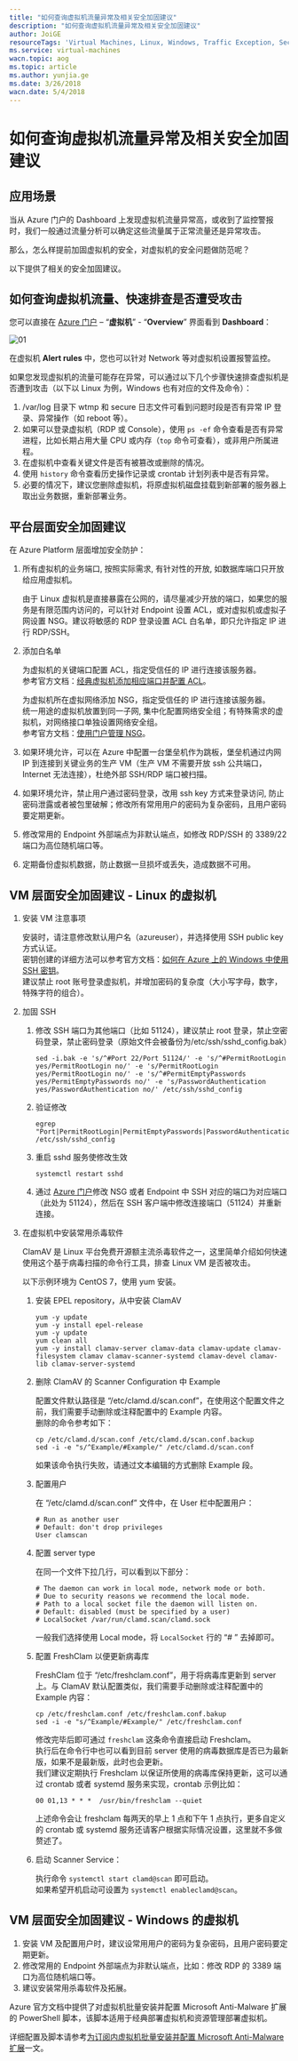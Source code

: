```yaml
---
title: "如何查询虚拟机流量异常及相关安全加固建议"
description: "如何查询虚拟机流量异常及相关安全加固建议"
author: JoiGE
resourceTags: 'Virtual Machines, Linux, Windows, Traffic Exception, Security Reinforce'
ms.service: virtual-machines
wacn.topic: aog
ms.topic: article
ms.author: yunjia.ge
ms.date: 3/26/2018
wacn.date: 5/4/2018
---
```


# 如何查询虚拟机流量异常及相关安全加固建议

## 应用场景

当从 Azure 门户的 Dashboard 上发现虚拟机流量异常高，或收到了监控警报时，我们一般通过流量分析可以确定这些流量属于正常流量还是异常攻击。

那么，怎么样提前加固虚拟机的安全，对虚拟机的安全问题做防范呢？

以下提供了相关的安全加固建议。

## 如何查询虚拟机流量、快速排查是否遭受攻击

您可以直接在 [Azure 门户](https://portal.azure.cn) – “**虚拟机**” - “**Overview**” 界面看到 **Dashboard**：

![01](media/aog-virtual-machines-howto-query-abnormal-traffic-and-security-reinforce-recommendations/01.png)

在虚拟机 **Alert rules** 中，您也可以针对 Network 等对虚拟机设置报警监控。

如果您发现虚拟机的流量可能存在异常，可以通过以下几个步骤快速排查虚拟机是否遭到攻击（以下以 Linux 为例，Windows 也有对应的文件及命令）：

1. /var/log 目录下 wtmp 和 secure 日志文件可看到问题时段是否有异常 IP 登录、异常操作（如 reboot 等）。
2. 如果可以登录虚拟机（RDP 或 Console），使用 `ps -ef` 命令查看是否有异常进程，比如长期占用大量 CPU 或内存（`top` 命令可查看），或非用户所属进程。
3. 在虚拟机中查看关键文件是否有被篡改或删除的情况。
4. 使用 `history` 命令查看历史操作记录或 crontab 计划列表中是否有异常。
5. 必要的情况下，建议您删除虚拟机，将原虚拟机磁盘挂载到新部署的服务器上取出业务数据，重新部署业务。

## 平台层面安全加固建议

在 Azure Platform 层面增加安全防护：

1. 所有虚拟机的业务端口, 按照实际需求, 有针对性的开放, 如数据库端口只开放给应用虚拟机。

    由于 Linux 虚拟机是直接暴露在公网的，请尽量减少开放的端口，如果您的服务是有限范围内访问的，可以针对 Endpoint 设置 ACL，或对虚拟机或虚拟子网设置 NSG。建议将敏感的 RDP 登录设置 ACL 白名单，即只允许指定 IP 进行 RDP/SSH。

2. 添加白名单

    为虚拟机的关键端口配置 ACL，指定受信任的 IP 进行连接该服务器。<br>
    参考官方文档：[经典虚拟机添加相应端口并配置 ACL](https://docs.azure.cn/zh-cn/articles/azure-operations-guide/virtual-network/aog-virtual-network-add-endpoint-and-acl)。

    为虚拟机所在虚拟网络添加 NSG，指定受信任的 IP 进行连接该服务器。<br>
    统一用途的虚拟机放置到同一子网, 集中化配置网络安全组；有特殊需求的虚拟机，对网络接口单独设置网络安全组。<br>
    参考官方文档：[使用门户管理 NSG](https://docs.azure.cn/zh-cn/virtual-network/virtual-network-manage-nsg-arm-portal)。

3. 如果环境允许，可以在 Azure 中配置一台堡垒机作为跳板，堡垒机通过内网 IP 到连接到关键业务的生产 VM（生产 VM 不需要开放 ssh 公共端口，Internet 无法连接），杜绝外部 SSH/RDP 端口被扫描。

4. 如果环境允许，禁止用户通过密码登录，改用 ssh key 方式来登录访问, 防止密码泄露或者被包里破解；修改所有常用用户的密码为复杂密码，且用户密码要定期更新。

5. 修改常用的 Endpoint 外部端点为非默认端点，如修改 RDP/SSH 的 3389/22 端口为高位随机端口等。

6. 定期备份虚拟机数据，防止数据一旦损坏或丢失，造成数据不可用。

## VM 层面安全加固建议 - Linux 的虚拟机

1. 安装 VM 注意事项

    安装时，请注意修改默认用户名（azureuser），并选择使用 SSH public key 方式认证。<br>
    密钥创建的详细方法可以参考官方文档：[如何在 Azure 上的 Windows 中使用 SSH 密钥](https://docs.azure.cn/zh-cn/virtual-machines/linux/ssh-from-windows)。<br>
    建议禁止 root 账号登录虚拟机，并增加密码的复杂度（大小写字母，数字，特殊字符的组合）。

2. 加固 SSH

    1. 修改 SSH 端口为其他端口（比如 51124），建议禁止 root 登录，禁止空密码登录，禁止密码登录（原始文件会被备份为/etc/ssh/sshd_config.bak）

        ```shell
        sed -i.bak -e 's/^#Port 22/Port 51124/' -e 's/^#PermitRootLogin yes/PermitRootLogin no/' -e 's/PermitRootLogin yes/PermitRootLogin no/' -e 's/^#PermitEmptyPasswords yes/PermitEmptyPasswords no/' -e 's/PasswordAuthentication yes/PasswordAuthentication no/' /etc/ssh/sshd_config
        ```

    2. 验证修改

        ```shell
        egrep "Port|PermitRootLogin|PermitEmptyPasswords|PasswordAuthentication" /etc/ssh/sshd_config
        ```

    3. 重启 sshd 服务使修改生效

        ```shell
        systemctl restart sshd
        ```

    4. 通过 [Azure 门户](https://portal.azure.cn)修改 NSG 或者 Endpoint 中 SSH 对应的端口为对应端口（此处为 51124），然后在 SSH 客户端中修改连接端口（51124）并重新连接。

3. 在虚拟机中安装常用杀毒软件

    ClamAV 是 Linux 平台免费开源额主流杀毒软件之一，这里简单介绍如何快速使用这个基于病毒扫描的命令行工具，排查 Linux VM 是否被攻击。

    以下示例环境为 CentOS 7，使用 yum 安装。

    1. 安装 EPEL repository，从中安装 ClamAV

        ```shell
        yum -y update
        yum -y install epel-release
        yum -y update
        yum clean all
        yum -y install clamav-server clamav-data clamav-update clamav-filesystem clamav clamav-scanner-systemd clamav-devel clamav-lib clamav-server-systemd
        ```

    2. 删除 ClamAV 的 Scanner Configuration 中 Example

        配置文件默认路径是 “/etc/clamd.d/scan.conf”，在使用这个配置文件之前，我们需要手动删除或注释配置中的 Example 内容。<br>
        删除的命令参考如下：

        ```shell
        cp /etc/clamd.d/scan.conf /etc/clamd.d/scan.conf.backup
        sed -i -e "s/^Example/#Example/" /etc/clamd.d/scan.conf
        ```

        如果该命令执行失败，请通过文本编辑的方式删除 Example 段。

    3. 配置用户

        在 “/etc/clamd.d/scan.conf” 文件中，在 User 栏中配置用户：

        ```shell
        # Run as another user 
        # Default: don't drop privileges
        User clamscan
        ```

    4. 配置 server type

        在同一个文件下拉几行，可以看到以下部分：

        ```shell
        # The daemon can work in local mode, network mode or both.
        # Due to security reasons we recommend the local mode.
        # Path to a local socket file the daemon will listen on.
        # Default: disabled (must be specified by a user)
        # LocalSocket /var/run/clamd.scan/clamd.sock
        ```
        一般我们选择使用 Local mode，将 `LocalSocket` 行的 “# ” 去掉即可。

    5. 配置 FreshClam 以便更新病毒库

        FreshClam 位于 “/etc/freshclam.conf”，用于将病毒库更新到 server 上。与 ClamAV 默认配置类似，我们需要手动删除或注释配置中的 Example 内容：

        ```shell
        cp /etc/freshclam.conf /etc/freshclam.conf.bakup
        sed -i -e "s/^Example/#Example/" /etc/freshclam.conf
        ```

        修改完毕后即可通过 `freshclam` 这条命令直接启动 Freshclam。<br>
        执行后在命令行中也可以看到目前 server 使用的病毒数据库是否已为最新版，如果不是最新版，此时也会更新。<br>
        我们建议定期执行 Freshclam 以保证所使用的病毒库保持更新，这可以通过 crontab 或者 systemd 服务来实现，crontab 示例比如：

        ```shell
        00 01,13 * * *  /usr/bin/freshclam --quiet
        ```

        上述命令会让 freshclam 每两天的早上 1 点和下午 1 点执行，更多自定义的 crontab 或 systemd 服务还请客户根据实际情况设置，这里就不多做赘述了。

    6. 启动 Scanner Service：

        执行命令 `systemctl start clamd@scan` 即可启动。<br>
        如果希望开机启动可设置为 `systemctl enableclamd@scan`。

## VM 层面安全加固建议 - Windows 的虚拟机

1. 安装 VM 及配置用户时，建议设常用用户的密码为复杂密码，且用户密码要定期更新。
2. 修改常用的 Endpoint 外部端点为非默认端点，比如：修改 RDP 的 3389 端口为高位随机端口等。
3. 建议安装常用杀毒软件及拓展。

Azure 官方文档中提供了对虚拟机批量安装并配置 Microsoft Anti-Malware 扩展的 PowerShell 脚本，该脚本适用于经典部署虚拟机和资源管理部署虚拟机。

详细配置及脚本请参考[为订阅内虚拟机批量安装并配置 Microsoft Anti-Malware 扩展](https://docs.azure.cn/zh-cn/articles/azure-operations-guide/virtual-machines/windows/aog-virtual-machines-howto-batch-config-anti-malware )一文。